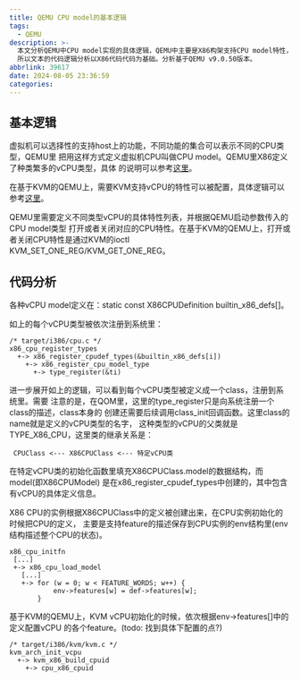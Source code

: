 ```yaml
---
title: QEMU CPU model的基本逻辑
tags:
  - QEMU
description: >-
  本文分析QEMU中CPU model实现的具体逻辑，QEMU中主要是X86构架支持CPU model特性，
  所以文本的代码逻辑分析以X86代码代码为基础。分析基于QEMU v9.0.50版本。
abbrlink: 39617
date: 2024-08-05 23:36:59
categories:
---
```


基本逻辑
---------

虚拟机可以选择性的支持host上的功能，不同功能的集合可以表示不同的CPU类型，QEMU里
把用这样方式定义虚拟机CPU叫做CPU model。QEMU里X86定义了种类繁多的vCPU类型，具体
的说明可以参考[这里](https://qemu-project.gitlab.io/qemu/system/qemu-cpu-models.html)。

在基于KVM的QEMU上，需要KVM支持vCPU的特性可以被配置，具体逻辑可以参考[这里](https://wangzhou.github.io/Linux内核ARM64-cpufeature和errata的基本逻辑/)。

QEMU里需要定义不同类型vCPU的具体特性列表，并根据QEMU启动参数传入的CPU model类型
打开或者关闭对应的CPU特性。在基于KVM的QEMU上，打开或者关闭CPU特性是通过KVM的ioctl
KVM_SET_ONE_REG/KVM_GET_ONE_REG。

代码分析
---------

各种vCPU model定义在：static const X86CPUDefinition builtin_x86_defs[]。

如上的每个vCPU类型被依次注册到系统里：
```
/* target/i386/cpu.c */
x86_cpu_register_types
  +-> x86_register_cpudef_types(&builtin_x86_defs[i])
    +-> x86_register_cpu_model_type
      +-> type_register(&ti)
```
进一步展开如上的逻辑，可以看到每个vCPU类型被定义成一个class，注册到系统里。需要
注意的是，在QOM里，这里的type_register只是向系统注册一个class的描述，class本身的
创建还需要后续调用class_init回调函数。这里class的name就是定义的vCPU类型的名字，
这种类型的vCPU的父类就是TYPE_X86_CPU，这里类的继承关系是：
```
 CPUClass <--- X86CPUClass <--- 特定vCPU类
```
在特定vCPU类的初始化函数里填充X86CPUClass.model的数据结构，而model(即X86CPUModel)
是在x86_register_cpudef_types中创建的，其中包含有vCPU的具体定义信息。

X86 CPU的实例根据X86CPUClass中的定义被创建出来，在CPU实例初始化的时候把CPU的定义，
主要是支持feature的描述保存到CPU实例的env结构里(env结构描述整个CPU的状态)。
```
x86_cpu_initfn
 [...]
 +-> x86_cpu_load_model
   [...]
   +-> for (w = 0; w < FEATURE_WORDS; w++) {
           env->features[w] = def->features[w];
       }
```

基于KVM的QEMU上，KVM vCPU初始化的时候，依次根据env->features[]中的定义配置vCPU
的各个feature。(todo: 找到具体下配置的点?)
```
/* target/i386/kvm/kvm.c */
kvm_arch_init_vcpu
  +-> kvm_x86_build_cpuid
    +-> cpu_x86_cpuid
```
